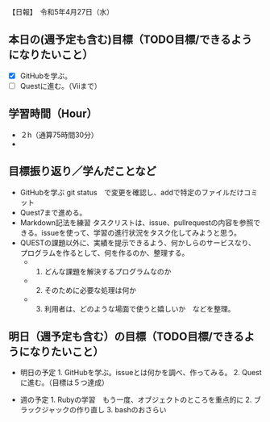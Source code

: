 【日報】　令和5年4月27日（水）
## 本日の(週予定も含む)目標（TODO目標/できるようになりたいこと）
 - [x] GitHubを学ぶ。
 - [ ] Questに進む。（Viiまで）

## 学習時間（Hour）
- ２h（通算75時間30分）
- 
## 目標振り返り／学んだことなど
- GitHubを学ぶ git status　で変更を確認し、addで特定のファイルだけコミット 
- Quest7まで進める。
- Markdown記法を練習 タスクリストは、issue、pullrequestの内容を参照できる。issueを使って、学習の進行状況をタスク化してみようと思う。
- QUESTの課題以外に、実績を提示できるよう、何かしらのサービスなり、プログラムを作るとして、何を作るのか、整理する。
  - 1) どんな課題を解決するプログラムなのか　
  - 2) そのために必要な処理は何か
  - 3) 利用者は、どのような場面で使うと嬉しいか　などを整理。

## 明日（週予定も含む）の目標（TODO目標/できるようになりたいこと）
- 明日の予定
  1\. GitHubを学ぶ。issueとは何かを調べ、作ってみる。
  2\. Questに進む。（目標は５つ達成）

- 週の予定
  1\. Rubyの学習　もう一度、オブジェクトのところを重点的に
  2\. ブラックジャックの作り直し
  3\. bashのおさらい


